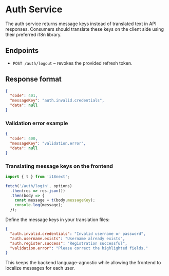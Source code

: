 # Auth Service

The auth service returns message keys instead of translated text in API responses. Consumers should translate these keys on the client side using their preferred i18n library.

## Endpoints

- `POST /auth/logout` – revokes the provided refresh token.

## Response format

```json
{
  "code": 401,
  "messageKey": "auth.invalid.credentials",
  "data": null
}
```

### Validation error example

```json
{
  "code": 400,
  "messageKey": "validation.error",
  "data": null
}
```

### Translating message keys on the frontend

```javascript
import { t } from 'i18next';

fetch('/auth/login', options)
  .then(res => res.json())
  .then(body => {
    const message = t(body.messageKey);
    console.log(message);
  });
```

Define the message keys in your translation files:

```json
{
  "auth.invalid.credentials": "Invalid username or password",
  "auth.username.exists": "Username already exists",
  "auth.register.success": "Registration successful",
  "validation.error": "Please correct the highlighted fields."
}
```

This keeps the backend language-agnostic while allowing the frontend to localize messages for each user.
